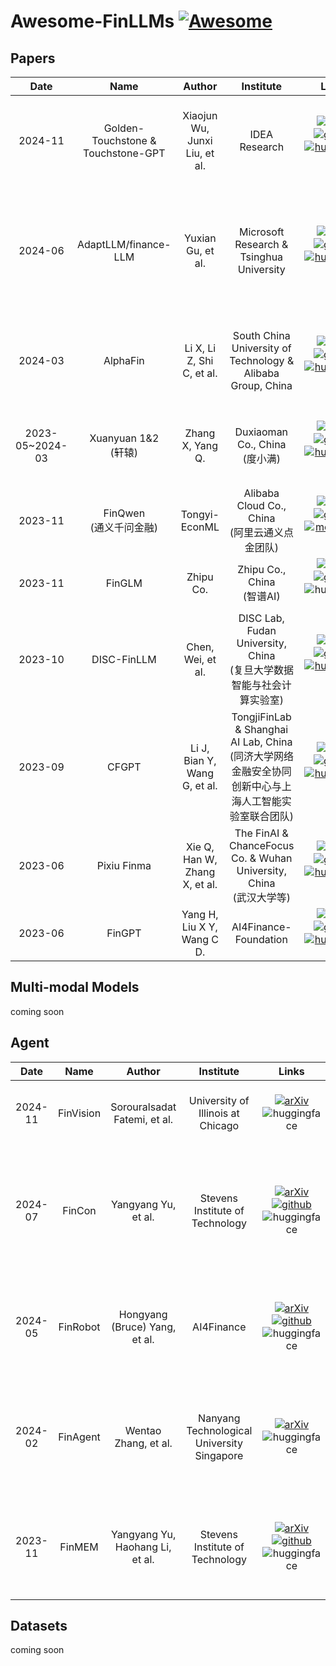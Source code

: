 # Awesome-FinLLMs [![Awesome](https://awesome.re/badge.svg)](https://awesome.re)
## Papers 
|  Date  | Name |      Author       |    Institute    | Links  | Paper
| :-----: | :-----: | :------------------: | :--------------: | :--------------: | :---------------------------------------------------------------------------------------------------------------------------------------------------------------------------------- | 
| 2024-11 | Golden-Touchstone & Touchstone-GPT | Xiaojun Wu, Junxi Liu, et al. | IDEA Research | [![arXiv](https://img.shields.io/badge/Arxiv-2411.06272v1-b31b1b.svg?logo=arXiv)](https://arxiv.org/abs/2411.06272v1)[![github](https://img.shields.io/github/stars/IDEA-FinAI/Golden-Touchstone.svg?style=social)](https://github.com/IDEA-FinAI/Golden-Touchstone)[![huggingface](https://img.shields.io/badge/🤗-Model%207B-yellow.svg)](https://huggingface.co/IDEA-FinAI/TouchstoneGPT-7B-Instruct) | Golden Touchstone: A Comprehensive Bilingual Benchmark for Evaluating Financial Large Language Models |
| 2024-06 | AdaptLLM/finance-LLM | Yuxian Gu, et al. | Microsoft Research & Tsinghua University | [![arXiv](https://img.shields.io/badge/Arxiv-2406.14491-b31b1b.svg?logo=arXiv)](https://arxiv.org/abs/2406.14491)[![github](https://img.shields.io/github/stars/microsoft/LMOps.svg?style=social)](https://github.com/microsoft/LMOps/tree/main/adaptllm)[![huggingface](https://img.shields.io/badge/🤗-Model%207B-yellow.svg)](https://huggingface.co/AdaptLLM/finance-LLM/) | Instruction Pre-Training: Language Models are Supervised Multitask Learners<br/> Adapting Large Language Models to Domains via Reading Comprehension |
| 2024-03 | AlphaFin | Li X, Li Z, Shi C, et al.  | South China University of Technology & Alibaba Group, China  | [![arXiv](https://img.shields.io/badge/Arxiv-2403.12582-b31b1b.svg?logo=arXiv)](https://arxiv.org/abs/2403.12582)[![github](https://img.shields.io/github/stars/AlphaFin-proj/AlphaFin.svg?style=social)](https://github.com/AlphaFin-proj/AlphaFin)[![huggingface](https://img.shields.io/badge/🤗-Model%206B%20lora-yellow.svg)](https://huggingface.co/AlphaFin/StockGPT-Stage1) | AlphaFin: Benchmarking Financial Analysis with RetrievalAugmented Stock-Chain Framework |
| 2023-05~2024-03 | Xuanyuan 1&2 <br/>(轩辕) | Zhang X, Yang Q.  | Duxiaoman Co., China<br/>(度小满) |[![arXiv](https://img.shields.io/badge/Arxiv-2305.12002-b31b1b.svg?logo=arXiv)](https://arxiv.org/abs/2305.12002)[![github](https://img.shields.io/github/stars/Duxiaoman-DI/XuanYuan.svg?style=social)](https://github.com/Duxiaoman-DI/XuanYuan)[![huggingface](https://img.shields.io/badge/🤗-Model%206B~70B-yellow.svg)](https://huggingface.co/Duxiaoman-DI/XuanYuan2-70B-Chat) |XuanYuan 2.0: A Large Chinese Financial Chat Model with Hundreds of Billions Parameters |
| 2023-11 | FinQwen<br/>(通义千问金融) | Tongyi-EconML | Alibaba Cloud Co., China<br/>(阿里云通义点金团队) | ![arXiv](https://img.shields.io/badge/Arxiv-None-b31b1b.svg?logo=arXiv)[![github](https://img.shields.io/github/stars/Tongyi-EconML/FinQwen.svg?style=social)](https://github.com/Tongyi-EconML/FinQwen)[![modelscope](https://img.shields.io/badge/🤖-Model%2014B-blue.svg)](https://modelscope.cn/models/TongyiFinance/Tongyi-Finance-14B-Chat/) | [2023博金大模型挑战赛](https://tianchi.aliyun.com/competition/entrance/532164) | 
| 2023-11 | FinGLM | Zhipu Co. | Zhipu Co., China<br/>(智谱AI) | ![arXiv](https://img.shields.io/badge/Arxiv-None-b31b1b.svg?logo=arXiv)[![github](https://img.shields.io/github/stars/MetaGLM/FinGLM.svg?style=social)](https://github.com/MetaGLM/FinGLM)![huggingface](https://img.shields.io/badge/🤗-None-yellow.svg) | [SMP 2023 ChatGLM金融大模型挑战赛](https://tianchi.aliyun.com/competition/entrance/532126) |
| 2023-10 | DISC-FinLLM| Chen, Wei, et al. | DISC Lab, Fudan University, China<br/>(复旦大学数据智能与社会计算实验室) | [![arXiv](https://img.shields.io/badge/Arxiv-2310.15205-b31b1b.svg?logo=arXiv)](https://arxiv.org/abs/2310.15205)[![github](https://img.shields.io/github/stars/FudanDISC/DISC-FinLLM.svg?style=social)](https://github.com/FudanDISC/DISC-FinLLM)[![huggingface](https://img.shields.io/badge/🤗-Model%2013B-yellow.svg)](https://huggingface.co/Go4miii/DISC-FinLLM) | Disc-finllm: A chinese financial large language model based on multiple experts fine-tuning |
| 2023-09 | CFGPT | Li J, Bian Y, Wang G, et al. | TongjiFinLab & Shanghai AI Lab, China<br/>(同济大学网络金融安全协同创新中心与上海人工智能实验室联合团队) | [![arXiv](https://img.shields.io/badge/Arxiv-2309.10654-b31b1b.svg?logo=arXiv)](https://arxiv.org/abs/2309.10654)[![github](https://img.shields.io/github/stars/TongjiFinLab/CFGPT.svg?style=social)](https://github.com/TongjiFinLab/CFGPT)[![huggingface](https://img.shields.io/badge/🤗-Model%207B-yellow.svg)](https://huggingface.co/TongjiFinLab/CFGPT1-sft-7B-Full) | Cfgpt: Chinese financial assistant with large language model |
| 2023-06 | Pixiu Finma | Xie Q, Han W, Zhang X, et al.  | The FinAI & ChanceFocus Co. & Wuhan University, China<br/>(武汉大学等) | [![arXiv](https://img.shields.io/badge/Arxiv-2306.05443-b31b1b.svg?logo=arXiv)](https://arxiv.org/abs/2306.05443)[![github](https://img.shields.io/github/stars/The-FinAI/PIXIU.svg?style=social)](https://github.com/The-FinAI/PIXIU)[![huggingface](https://img.shields.io/badge/🤗-Model%207B-yellow.svg)](https://huggingface.co/ChanceFocus/finma-7b-full) | Pixiu: A large language model, instruction data and evaluation benchmark for finance | 
| 2023-06 | FinGPT | Yang H, Liu X Y, Wang C D. | AI4Finance-Foundation | [![arXiv](https://img.shields.io/badge/Arxiv-2306.06031-b31b1b.svg?logo=arXiv)](https://arxiv.org/abs/2306.06031)[![github](https://img.shields.io/github/stars/AI4Finance-Foundation/FinGPT.svg?style=social)](https://github.com/AI4Finance-Foundation/FinGPT)[![huggingface](https://img.shields.io/badge/🤗-Model%207B%20lora-yellow.svg)](https://huggingface.co/FinGPT/fingpt-mt_llama2-7b_lora) | Fingpt: Open-source financial large language models |

## Multi-modal Models
coming soon

## Agent
|  Date  | Name |      Author       |    Institute    | Links  | Paper
| :-----: | :-----: | :------------------: | :--------------: | :--------------: | :---------------------------------------------------------------------------------------------------------------------------------------------------------------------------------- | 
| 2024-11 | FinVision | Sorouralsadat Fatemi, et al. | University of Illinois at Chicago | [![arXiv](https://img.shields.io/badge/Arxiv-2411.08899-b31b1b.svg?logo=arXiv)](https://arxiv.org/abs/2411.08899)![huggingface](https://img.shields.io/badge/🤗-None-yellow.svg) | FinVision: A Multi-Agent Framework for Stock Market Prediction |
| 2024-07 | FinCon | Yangyang Yu, et al. | Stevens Institute of Technology | [![arXiv](https://img.shields.io/badge/Arxiv-2407.06567-b31b1b.svg?logo=arXiv)](https://arxiv.org/abs/2407.06567)[![github](https://img.shields.io/github/stars/The-FinAI/FinCon.svg?style=social)](https://github.com/The-FinAI/FinCon)![huggingface](https://img.shields.io/badge/🤗-None-yellow.svg) | FinCon: A Synthesized LLM Multi-Agent System with Conceptual Verbal Reinforcement for Enhanced Financial Decision Making |
| 2024-05 | FinRobot | Hongyang (Bruce) Yang, et al. | AI4Finance | [![arXiv](https://img.shields.io/badge/Arxiv-2405.14767-b31b1b.svg?logo=arXiv)](https://arxiv.org/abs/2405.14767)[![github](https://img.shields.io/github/stars/AI4Finance-Foundation/FinRobot.svg?style=social)](https://github.com/AI4Finance-Foundation/FinRobot)![huggingface](https://img.shields.io/badge/🤗-None-yellow.svg) | FinRobot: An Open-Source AI Agent Platform for Financial Applications using Large Language Models |
| 2024-02 | FinAgent | Wentao Zhang, et al. | Nanyang Technological University Singapore | [![arXiv](https://img.shields.io/badge/Arxiv-2402.18485-b31b1b.svg?logo=arXiv)](https://arxiv.org/abs/2402.18485)![huggingface](https://img.shields.io/badge/🤗-None-yellow.svg) | FinAgent: A Multimodal Foundation Agent for Financial Trading: Tool-Augmented, Diversified, and Generalist |
| 2023-11 | FinMEM | Yangyang Yu, Haohang Li, et al. | Stevens Institute of Technology | [![arXiv](https://img.shields.io/badge/Arxiv-2311.13743-b31b1b.svg?logo=arXiv)](https://arxiv.org/abs/2311.13743)[![github](https://img.shields.io/github/stars/pipiku915/FinMem-LLM-StockTrading.svg?style=social)](https://github.com/pipiku915/FinMem-LLM-StockTrading)![huggingface](https://img.shields.io/badge/🤗-None-yellow.svg) | FINMEM: A PERFORMANCE-ENHANCED LLM TRADING AGENT WITH LAYERED MEMORY AND CHARACTER DESIGN |


## Datasets
coming soon





<!-- ## ✨ Star History -->
<!-- [![Star History](https://api.star-history.com/svg?repos=IDEA-FinAI/Awesome-FinLLMs&type=Date)](https://star-history.com/#IDEA-FinAI/Awesome-FinLLMs&Date) -->

